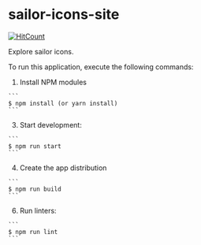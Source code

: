 # sailor-icons-site

[![HitCount](http://hits.dwyl.io/sailoricons/sailor-icons-site.svg)](http://hits.dwyl.io/sailoricons/sailor-icons-site)

Explore sailor icons.

To run this application, execute the following commands:

  1. Install NPM modules

    ```
    $ npm install (or yarn install)
    ```

  3. Start development:

    ```
    $ npm run start
    ```

  4. Create the app distribution

    ```
    $ npm run build
    ```

  6. Run linters:

    ```
    $ npm run lint
    ```